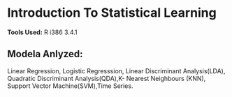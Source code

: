 
# Introduction To Statistical Learning

**Tools Used:** R i386 3.4.1

## Modela Anlyzed:

Linear Regression, Logistic Regresssion, Linear Discriminant Analysis(LDA), Quadratic Discriminant Analysis(QDA),K- Nearest Neighbours (KNN), Support Vector Machine(SVM),Time Series.
<!https://github.com/sujithaPuthana/Introdustion-to-statistical-Learning-R-/blob/master/summary.JPG>
